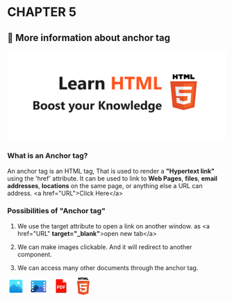 # CHAPTER 5
## 🔴 More information about anchor tag
![Banner](https://github.com/Ninja-Vikash/Assets/blob/main/HTML%20Assets/HTML.png)

### What is an Anchor tag?
An anchor tag is an HTML tag, That is used to render a **"Hypertext link"** using the 'href' attribute. It can be used to link to **Web Pages**, **files**, **email addresses**, **locations** on the same page, or anything else a URL can address.
&lt;a href="URL"&gt;Click Here&lt;/a&gt;
<br>

### Possibilities of "Anchor tag"
1. We use the target attribute to open a link on another window. as &lt;a href="URL" **target="_blank"**&gt;open new tab&lt;/a&gt;

2. We can make images clickable. And it will redirect to another component.

3. We can access many other documents through the anchor tag. <br>

<p>
  
<img src="https://github.com/Ninja-Vikash/Assets/blob/main/Asset%20Icon/image.png" height="40px" /> &nbsp;
<img src="https://github.com/Ninja-Vikash/Assets/blob/main/Asset%20Icon/video.png" height="40px" /> &nbsp;
<img src="https://github.com/Ninja-Vikash/Assets/blob/main/Asset%20Icon/pdf.png" height="40px" /> &nbsp;
<img src="https://github.com/Ninja-Vikash/Assets/blob/main/Asset%20Icon/htmlLogo.png" height="40px" />

</p>
